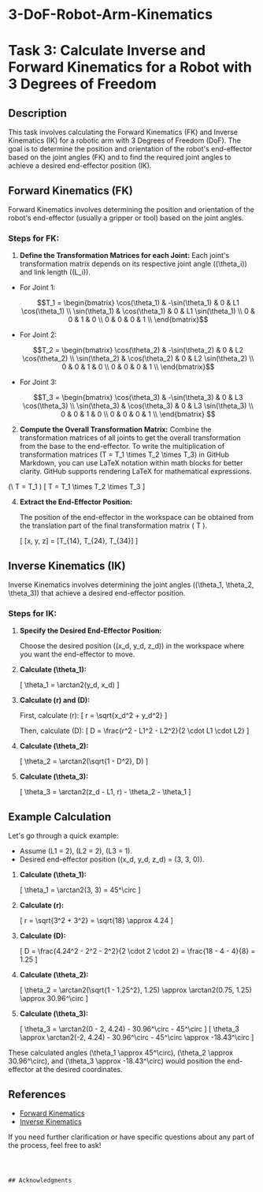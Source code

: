 # 3-DoF-Robot-Arm-Kinematics

# Task 3: Calculate Inverse and Forward Kinematics for a Robot with 3 Degrees of Freedom 

## Description
This task involves calculating the Forward Kinematics (FK) and Inverse Kinematics (IK) for a robotic arm with 3 Degrees of Freedom (DoF). The goal is to determine the position and orientation of the robot's end-effector based on the joint angles (FK) and to find the required joint angles to achieve a desired end-effector position (IK).

## Forward Kinematics (FK)

Forward Kinematics involves determining the position and orientation of the robot's end-effector (usually a gripper or tool) based on the joint angles.

### Steps for FK:

1. **Define the Transformation Matrices for each Joint:**
Each joint's transformation matrix depends on its respective joint angle (\(\theta_i\)) and link length (\(L_i\)).

*
   For Joint 1:
   ```math
   T_1 = \begin{bmatrix}
   \cos(\theta_1) & -\sin(\theta_1) & 0 & L1 \cos(\theta_1) \\
   \sin(\theta_1) & \cos(\theta_1) & 0 & L1 \sin(\theta_1) \\
   0 & 0 & 1 & 0 \\
   0 & 0 & 0 & 1 \\
   \end{bmatrix}
*
   For Joint 2:
   ```math
   T_2 = \begin{bmatrix}
   \cos(\theta_2) & -\sin(\theta_2) & 0 & L2 \cos(\theta_2) \\
   \sin(\theta_2) & \cos(\theta_2) & 0 & L2 \sin(\theta_2) \\
   0 & 0 & 1 & 0 \\
   0 & 0 & 0 & 1 \\
   \end{bmatrix}
*
   For Joint 3:
   ```math
   T_3 = \begin{bmatrix}
   \cos(\theta_3) & -\sin(\theta_3) & 0 & L3 \cos(\theta_3) \\
   \sin(\theta_3) & \cos(\theta_3) & 0 & L3 \sin(\theta_3) \\
   0 & 0 & 1 & 0 \\
   0 & 0 & 0 & 1 \\
   \end{bmatrix}

2. **Compute the Overall Transformation Matrix:**
Combine the transformation matrices of all joints to get the overall transformation from the base to the end-effector.
To write the multiplication of transformation matrices \(T = T_1 \times T_2 \times T_3\) in GitHub Markdown, you can use LaTeX notation within math blocks for better clarity. GitHub supports rendering LaTeX for mathematical expressions.

(\ T = T_1 ) 
   \[
   T = T_1 \times T_2 \times T_3
   \]

4. **Extract the End-Effector Position:**

   The position of the end-effector in the workspace can be obtained from the translation part of the final transformation matrix \( T \).

   \[
   [x, y, z] = [T_{14}, T_{24}, T_{34}]
   \]

## Inverse Kinematics (IK)

Inverse Kinematics involves determining the joint angles (\(\theta_1, \theta_2, \theta_3\)) that achieve a desired end-effector position.

### Steps for IK:

1. **Specify the Desired End-Effector Position:**

   Choose the desired position \((x_d, y_d, z_d)\) in the workspace where you want the end-effector to move.

2. **Calculate \(\theta_1\):**

   \[
   \theta_1 = \arctan2(y_d, x_d)
   \]

3. **Calculate \(r\) and \(D\):**

   First, calculate \(r\):
   \[
   r = \sqrt{x_d^2 + y_d^2}
   \]

   Then, calculate \(D\):
   \[
   D = \frac{r^2 - L1^2 - L2^2}{2 \cdot L1 \cdot L2}
   \]

4. **Calculate \(\theta_2\):**

   \[
   \theta_2 = \arctan2(\sqrt{1 - D^2}, D)
   \]

5. **Calculate \(\theta_3\):**

   \[
   \theta_3 = \arctan2(z_d - L1, r) - \theta_2 - \theta_1
   \]

## Example Calculation

Let's go through a quick example:

- Assume \(L1 = 2\), \(L2 = 2\), \(L3 = 1\).
- Desired end-effector position \((x_d, y_d, z_d) = (3, 3, 0)\).

1. **Calculate \(\theta_1\):**

   \[
   \theta_1 = \arctan2(3, 3) = 45^\circ
   \]

2. **Calculate \(r\):**

   \[
   r = \sqrt{3^2 + 3^2} = \sqrt{18} \approx 4.24
   \]

3. **Calculate \(D\):**

   \[
   D = \frac{4.24^2 - 2^2 - 2^2}{2 \cdot 2 \cdot 2} = \frac{18 - 4 - 4}{8} = 1.25
   \]

4. **Calculate \(\theta_2\):**

   \[
   \theta_2 = \arctan2(\sqrt{1 - 1.25^2}, 1.25) \approx \arctan2(0.75, 1.25) \approx 30.96^\circ
   \]

5. **Calculate \(\theta_3\):**

   \[
   \theta_3 = \arctan2(0 - 2, 4.24) - 30.96^\circ - 45^\circ
   \]
   \[
   \theta_3 \approx \arctan2(-2, 4.24) - 30.96^\circ - 45^\circ \approx -18.43^\circ
   \]

These calculated angles \(\theta_1 \approx 45^\circ\), \(\theta_2 \approx 30.96^\circ\), and \(\theta_3 \approx -18.43^\circ\) would position the end-effector at the desired coordinates.

## References

- [Forward Kinematics](https://en.wikipedia.org/wiki/Forward_kinematics)
- [Inverse Kinematics](https://en.wikipedia.org/wiki/Inverse_kinematics)

If you need further clarification or have specific questions about any part of the process, feel free to ask!
```



## Acknowledgments
